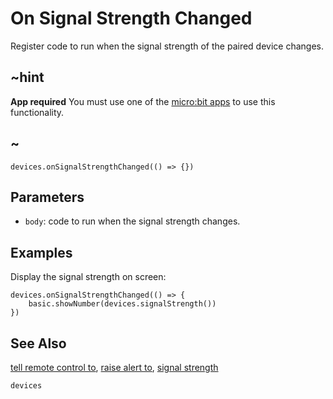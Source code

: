 # On Signal Strength Changed

Register code to run when the signal strength of the paired device changes.

## ~hint

**App required** You must use one of the [micro:bit apps](https://microbit.org/guide/mobile/) to use this functionality.

## ~



```sig
devices.onSignalStrengthChanged(() => {})
```

## Parameters

* ``body``: code to run when the signal strength changes.

## Examples

Display the signal strength on screen:

```blocks
devices.onSignalStrengthChanged(() => {
    basic.showNumber(devices.signalStrength())
})
```

## See Also

[tell remote control to](/makecode-blockeditor/reference/devices/tell-remote-control-to), [raise alert to](/makecode-blockeditor/reference/devices/raise-alert-to), [signal strength](/makecode-blockeditor/reference/devices/signal-strength)

```package
devices
```
